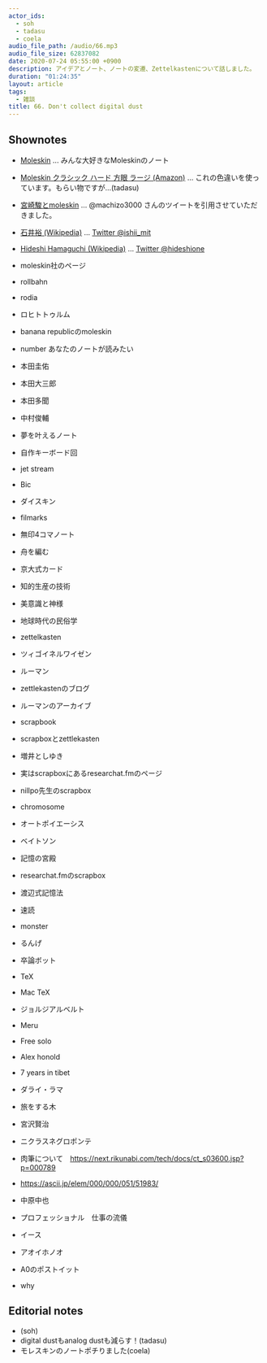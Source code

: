 ```yaml
---
actor_ids:
  - soh
  - tadasu
  - coela
audio_file_path: /audio/66.mp3
audio_file_size: 62837082
date: 2020-07-24 05:55:00 +0900
description: アイデアとノート、ノートの変遷、Zettelkastenについて話しました。
duration: "01:24:35"
layout: article
tags:
  - 雑談
title: 66. Don't collect digital dust
---
```


## Shownotes

- [Moleskin](https://us.moleskine.com/en/) ... みんな大好きなMoleskinのノート
- [Moleskin クラシック ハード 方眼 ラージ (Amazon)](https://www.amazon.co.jp/dp/B00NS9YDNK/?tag=researchatf04-22) ... これの色違いを使っています。もらい物ですが...(tadasu)
- [宮崎駿とmoleskin](https://twitter.com/machizo3000/status/797820597552021504) ... @machizo3000 さんのツイートを引用させていただきました。
- [石井裕 (Wikipedia)](https://ja.wikipedia.org/wiki/%E7%9F%B3%E4%BA%95%E8%A3%95_(%E3%82%B3%E3%83%B3%E3%83%94%E3%83%A5%E3%83%BC%E3%82%BF%E3%83%BC%E7%A0%94%E7%A9%B6%E8%80%85)) ... [Twitter @ishii_mit](https://twitter.com/ishii_mit)
- [Hideshi Hamaguchi (Wikipedia)](https://en.wikipedia.org/wiki/Hideshi_Hamaguchi) ... [Twitter @hideshione](https://twitter.com/hideshione)
- moleskin社のページ
- rollbahn
- rodia
- ロヒトトゥルム
- banana republicのmoleskin
- number あなたのノートが読みたい
- 本田圭佑
- 本田大三郎
- 本田多聞
- 中村俊輔
- 夢を叶えるノート
- 自作キーボード回
- jet stream
- Bic
- ダイスキン
- filmarks
- 無印4コマノート
- 舟を編む
- 京大式カード
- 知的生産の技術
- 美意識と神様
- 地球時代の民俗学
- zettelkasten
- ツィゴイネルワイゼン
- ルーマン 
- zettlekastenのブログ
- ルーマンのアーカイブ
- scrapbook
- scrapboxとzettlekasten
- 増井としゆき
- 実はscrapboxにあるresearchat.fmのページ
- nillpo先生のscrapbox
- chromosome
- オートポイエーシス
- ベイトソン
- 記憶の宮殿
- researchat.fmのscrapbox
- 渡辺式記憶法
- 速読
- monster
- るんげ
- 卒論ボット
- TeX
- Mac TeX
- ジョルジアルベルト
- Meru
- Free solo
- Alex honold
- 7 years in tibet
- ダライ・ラマ
- 旅をする木
- 宮沢賢治
- ニクラスネグロポンテ
- 肉筆について　https://next.rikunabi.com/tech/docs/ct_s03600.jsp?p=000789
- https://ascii.jp/elem/000/000/051/51983/
- 中原中也

- プロフェッショナル　仕事の流儀
- イース
- アオイホノオ
- A0のポストイット
- why

## Editorial notes
- (soh)
- digital dustもanalog dustも減らす！(tadasu)
- モレスキンのノートポチりました(coela)
